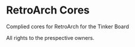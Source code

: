 # RetroArch Cores
Complied cores for RetroArch for the Tinker Board

All rights to the prespective owners.
